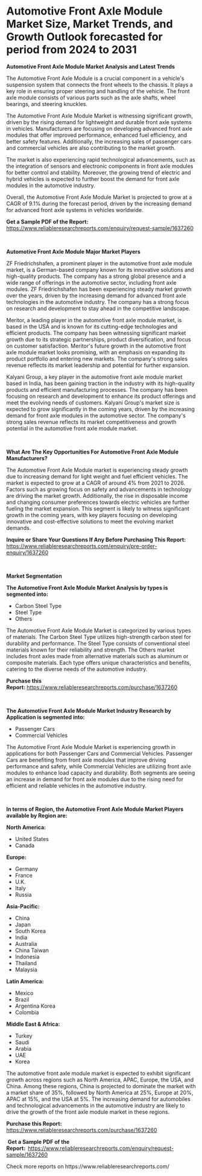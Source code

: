 <p><h1>Automotive Front Axle Module Market Size, Market Trends, and Growth Outlook forecasted for period from 2024 to 2031</h1></p><p><strong>Automotive Front Axle Module Market Analysis and Latest Trends</strong></p>
<p><p>The Automotive Front Axle Module is a crucial component in a vehicle's suspension system that connects the front wheels to the chassis. It plays a key role in ensuring proper steering and handling of the vehicle. The front axle module consists of various parts such as the axle shafts, wheel bearings, and steering knuckles.</p><p>The Automotive Front Axle Module Market is witnessing significant growth, driven by the rising demand for lightweight and durable front axle systems in vehicles. Manufacturers are focusing on developing advanced front axle modules that offer improved performance, enhanced fuel efficiency, and better safety features. Additionally, the increasing sales of passenger cars and commercial vehicles are also contributing to the market growth.</p><p>The market is also experiencing rapid technological advancements, such as the integration of sensors and electronic components in front axle modules for better control and stability. Moreover, the growing trend of electric and hybrid vehicles is expected to further boost the demand for front axle modules in the automotive industry.</p><p>Overall, the Automotive Front Axle Module Market is projected to grow at a CAGR of 9.1% during the forecast period, driven by the increasing demand for advanced front axle systems in vehicles worldwide.</p></p>
<p><strong>Get a Sample PDF of the Report:&nbsp;</strong> <a href="https://www.reliableresearchreports.com/enquiry/request-sample/1637260">https://www.reliableresearchreports.com/enquiry/request-sample/1637260</a></p>
<p>&nbsp;</p>
<p><strong>Automotive Front Axle Module Major Market Players</strong></p>
<p><p>ZF Friedrichshafen, a prominent player in the automotive front axle module market, is a German-based company known for its innovative solutions and high-quality products. The company has a strong global presence and a wide range of offerings in the automotive sector, including front axle modules. ZF Friedrichshafen has been experiencing steady market growth over the years, driven by the increasing demand for advanced front axle technologies in the automotive industry. The company has a strong focus on research and development to stay ahead in the competitive landscape.</p><p>Meritor, a leading player in the automotive front axle module market, is based in the USA and is known for its cutting-edge technologies and efficient products. The company has been witnessing significant market growth due to its strategic partnerships, product diversification, and focus on customer satisfaction. Meritor's future growth in the automotive front axle module market looks promising, with an emphasis on expanding its product portfolio and entering new markets. The company's strong sales revenue reflects its market leadership and potential for further expansion.</p><p>Kalyani Group, a key player in the automotive front axle module market based in India, has been gaining traction in the industry with its high-quality products and efficient manufacturing processes. The company has been focusing on research and development to enhance its product offerings and meet the evolving needs of customers. Kalyani Group's market size is expected to grow significantly in the coming years, driven by the increasing demand for front axle modules in the automotive sector. The company's strong sales revenue reflects its market competitiveness and growth potential in the automotive front axle module market.</p></p>
<p>&nbsp;</p>
<p><strong>What Are The Key Opportunities For Automotive Front Axle Module Manufacturers?</strong></p>
<p><p>The Automotive Front Axle Module market is experiencing steady growth due to increasing demand for light weight and fuel efficient vehicles. The market is expected to grow at a CAGR of around 4% from 2021 to 2026. Factors such as growing focus on safety and advancements in technology are driving the market growth. Additionally, the rise in disposable income and changing consumer preferences towards electric vehicles are further fueling the market expansion. This segment is likely to witness significant growth in the coming years, with key players focusing on developing innovative and cost-effective solutions to meet the evolving market demands.</p></p>
<p><strong>Inquire or Share Your Questions If Any Before Purchasing This Report:</strong> <a href="https://www.reliableresearchreports.com/enquiry/pre-order-enquiry/1637260">https://www.reliableresearchreports.com/enquiry/pre-order-enquiry/1637260</a></p>
<p>&nbsp;</p>
<p><strong>Market Segmentation</strong></p>
<p><strong>The Automotive Front Axle Module Market Analysis by types is segmented into:</strong></p>
<p><ul><li>Carbon Steel Type</li><li>Steel Type</li><li>Others</li></ul></p>
<p><p>The Automotive Front Axle Module Market is categorized by various types of materials. The Carbon Steel Type utilizes high-strength carbon steel for durability and performance. The Steel Type consists of conventional steel materials known for their reliability and strength. The Others market includes front axles made from alternative materials such as aluminum or composite materials. Each type offers unique characteristics and benefits, catering to the diverse needs of the automotive industry.</p></p>
<p><strong>Purchase this Report:&nbsp;</strong><a href="https://www.reliableresearchreports.com/purchase/1637260">https://www.reliableresearchreports.com/purchase/1637260</a></p>
<p>&nbsp;</p>
<p><strong>The Automotive Front Axle Module Market Industry Research by Application is segmented into:</strong></p>
<p><ul><li>Passenger Cars</li><li>Commercial Vehicles</li></ul></p>
<p><p>The Automotive Front Axle Module Market is experiencing growth in applications for both Passenger Cars and Commercial Vehicles. Passenger Cars are benefiting from front axle modules that improve driving performance and safety, while Commercial Vehicles are utilizing front axle modules to enhance load capacity and durability. Both segments are seeing an increase in demand for front axle modules due to the rising need for efficient and reliable vehicles in the automotive industry.</p></p>
<p>&nbsp;</p>
<p><strong>In terms of Region, the Automotive Front Axle Module Market Players available by Region are:</strong></p>
<p>
    <p> <strong> North America: </strong>
        <ul>
            <li>United States</li>
            <li>Canada</li>
        </ul>
        </p> 
    <p> <strong> Europe: </strong>
        <ul>
            <li>Germany</li>
            <li>France</li>
            <li>U.K.</li>
            <li>Italy</li>
            <li>Russia</li>
        </ul>
        </p> 
    <p> <strong> Asia-Pacific: </strong>
        <ul>
            <li>China</li>
            <li>Japan</li>
            <li>South Korea</li>
            <li>India</li>
            <li>Australia</li>
            <li>China Taiwan</li>
            <li>Indonesia</li>
            <li>Thailand</li>
            <li>Malaysia</li>
        </ul>
        </p> 
    <p> <strong> Latin America: </strong>
        <ul>
            <li>Mexico</li>
            <li>Brazil</li>
            <li>Argentina Korea</li>
            <li>Colombia</li>
        </ul>
        </p> 
    <p> <strong> Middle East & Africa: </strong>
        <ul>
            <li>Turkey</li>
            <li>Saudi</li>
            <li>Arabia</li>
            <li>UAE</li>
            <li>Korea</li>
        </ul>
    </p>
    </p>
<p><p>The automotive front axle module market is expected to exhibit significant growth across regions such as North America, APAC, Europe, the USA, and China. Among these regions, China is projected to dominate the market with a market share of 35%, followed by North America at 25%, Europe at 20%, APAC at 15%, and the USA at 5%. The increasing demand for automobiles and technological advancements in the automotive industry are likely to drive the growth of the front axle module market in these regions.</p></p>
<p><strong>Purchase this Report: </strong><a href="https://www.reliableresearchreports.com/purchase/1637260">https://www.reliableresearchreports.com/purchase/1637260</a></p>
<p>&nbsp;<strong>Get a Sample PDF of the Report:&nbsp;&nbsp;</strong><a href="https://www.reliableresearchreports.com/enquiry/request-sample/1637260">https://www.reliableresearchreports.com/enquiry/request-sample/1637260</a></p>
<p><strong></strong></p>
<p>Check more reports on https://www.reliableresearchreports.com/</p>